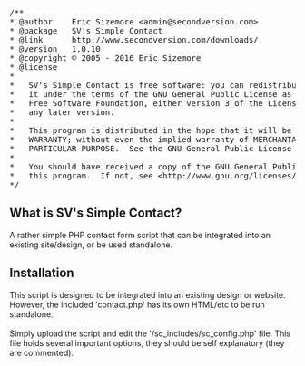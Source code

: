 <pre>
/**
* @author    Eric Sizemore &lt;admin@secondversion.com&gt;
* @package   SV's Simple Contact
* @link      http://www.secondversion.com/downloads/
* @version   1.0.10
* @copyright &copy; 2005 - 2016 Eric Sizemore
* @license
*
*	SV's Simple Contact is free software: you can redistribute it and/or modify
*	it under the terms of the GNU General Public License as published by the 
*	Free Software Foundation, either version 3 of the License, or (at your option) 
*	any later version.
*
*	This program is distributed in the hope that it will be useful, but WITHOUT ANY 
*	WARRANTY; without even the implied warranty of MERCHANTABILITY or FITNESS FOR A 
*	PARTICULAR PURPOSE.  See the GNU General Public License for more details.
*
*	You should have received a copy of the GNU General Public License along with 
*	this program.  If not, see &lt;http://www.gnu.org/licenses/&gt;.
*/
</pre>

<h2>What is SV's Simple Contact?</h2>
A rather simple PHP contact form script that can be integrated into an existing 
site/design, or be used standalone.

<h2>Installation</h2>
This script is designed to be integrated into an existing design or website. However,
the included 'contact.php' has its own HTML/etc to be run standalone.
<br /><br />
Simply upload the script and edit the '/sc_includes/sc_config.php' file. This file holds 
several important options, they should be self explanatory (they are commented).